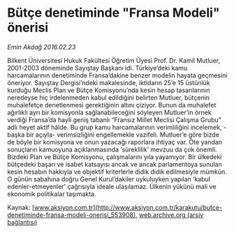 # Bütçe denetiminde "Fransa Modeli" önerisi

*Emin Akdağ 2016.02.23*

<div class="pNewsDetailMainContent ctx_content" itemprop="articleBody">
 <p>
  Bilkent Üniversitesi Hukuk Fakültesi Öğretim Üyesi Prof. Dr. Kamil Mutluer, 2001-2003 döneminde Sayıştay Başkanı idi. Türkiye’deki kamu harcamalarının denetiminde Fransa’dakine benzer modelin hayata geçmesini öneriyor. Sayıştay Dergisi’ndeki makalesinde, iktidarın 25’e 15 üstünlük kurduğu Meclis Plan ve Bütçe Komisyonu’nda kesin hesap tasarılarının neredeyse hiç irdelenmeden kabul edildiğini belirten Mutluer, bütçenin muhalefetçe denetlenmesi gerektiğinin altını çiziyor. Bunun da muhalefet ağırlıklı ayrı bir komisyonla sağlanabileceğini söyleyen Mutluer’in örnek verdiği Fransa’da hayli geniş tabanlı “Fransız Millet Meclisi Çalışma Grubu” adlı heyet aktif hâlde. Bu grup kamu harcamalarının verimliliğini incelemek, -başka bir açıyla- verimsizliğini engellemekle vazifeli. Mutluer’e göre bizde de böyle bir komisyona ve onun yazacağı raporlara ihtiyaç var. Öte yandan sonuçların kamuoyuna açıklanmasında ‘süreklilik’ mevzuu da çok önemli. Bizdeki Plan ve Bütçe Komisyonu, çalışmalarını yıla yayamıyor. Bir ülkedeki bütçedeki başarı ve isabet katsayısı ancak ve ancak parlamentoya sunulan kesin hesabın hakkıyla ve objektif kriterlerle didik didik edilmesiyle mümkün. O günün sabahına doğru Genel Kurul’dakiler uykuluyken yapılan ‘kabul edenler-etmeyenler’ çağrısıyla ideale ulaşılamaz. Ülkenin yükünü mali ve ekonomik politikalar taşımakta.
 </p>
</div>


Kaynak: [www.aksiyon.com.tr](http://www.aksiyon.com.tr/karakutu/butce-denetiminde-fransa-modeli-onerisi_553908), [web.archive.org (arşiv bağlantısı)](http://web.archive.org/web/20160224085008/http://www.aksiyon.com.tr/karakutu/butce-denetiminde-fransa-modeli-onerisi_553908)
